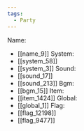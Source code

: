 ```yaml
---
tags:
  - Party
---
```

Name:
- [[name_9]]
System:
- [[system_58]]
- [[system_3]]
Sound:
- [[sound_17]]
- [[sound_213]]
Bgm:
- [[bgm_15]]
Item:
- [[item_1424]]
Global:
- [[global_1]]
Flag:
- [[flag_12198]]
- [[flag_9477]]
